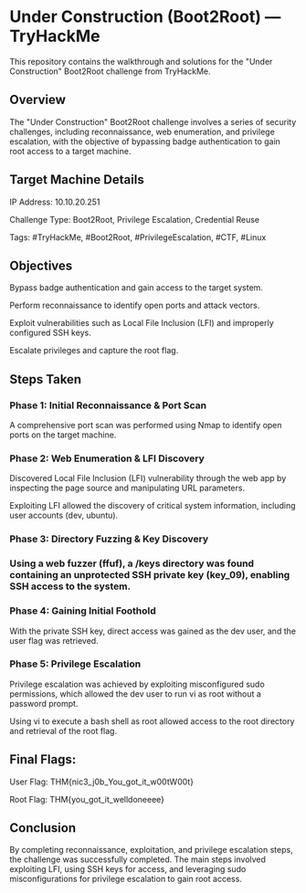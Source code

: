 # Under Construction (Boot2Root) — TryHackMe

This repository contains the walkthrough and solutions for the "Under Construction" Boot2Root challenge from TryHackMe.

## Overview

The "Under Construction" Boot2Root challenge involves a series of security challenges, including reconnaissance, web enumeration, and privilege escalation, with the objective of bypassing badge authentication to gain root access to a target machine.

## Target Machine Details

IP Address: 10.10.20.251

Challenge Type: Boot2Root, Privilege Escalation, Credential Reuse

Tags: #TryHackMe, #Boot2Root, #PrivilegeEscalation, #CTF, #Linux

## Objectives

Bypass badge authentication and gain access to the target system.

Perform reconnaissance to identify open ports and attack vectors.

Exploit vulnerabilities such as Local File Inclusion (LFI) and improperly configured SSH keys.

Escalate privileges and capture the root flag.

## Steps Taken
### Phase 1: Initial Reconnaissance & Port Scan

A comprehensive port scan was performed using Nmap to identify open ports on the target machine.

### Phase 2: Web Enumeration & LFI Discovery

Discovered Local File Inclusion (LFI) vulnerability through the web app by inspecting the page source and manipulating URL parameters.

Exploiting LFI allowed the discovery of critical system information, including user accounts (dev, ubuntu).

### Phase 3: Directory Fuzzing & Key Discovery

### Using a web fuzzer (ffuf), a /keys directory was found containing an unprotected SSH private key (key_09), enabling SSH access to the system.

### Phase 4: Gaining Initial Foothold

With the private SSH key, direct access was gained as the dev user, and the user flag was retrieved.

### Phase 5: Privilege Escalation

Privilege escalation was achieved by exploiting misconfigured sudo permissions, which allowed the dev user to run vi as root without a password prompt.

Using vi to execute a bash shell as root allowed access to the root directory and retrieval of the root flag.

## Final Flags:

User Flag: THM{nic3_j0b_You_got_it_w00tW00t}

Root Flag: THM{you_got_it_welldoneeee}

## Conclusion

By completing reconnaissance, exploitation, and privilege escalation steps, the challenge was successfully completed. The main steps involved exploiting LFI, using SSH keys for access, and leveraging sudo misconfigurations for privilege escalation to gain root access.